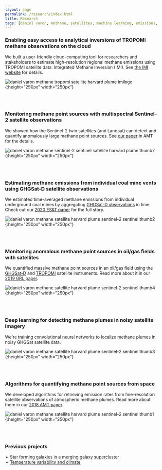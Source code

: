 ```yaml
---
layout: page
permalink: /research/index.html
title: Research
tags: [daniel varon, methane, satellites, machine learning, emissions, research, sentinel-2, sentinel]
---
```


### Enabling easy access to analytical inversions of TROPOMI methane observations on the cloud

We built a user-friendly cloud-computing tool for researchers and stakeholders to estimate high-resolution regional methane emissions using TROPOMI satellite data: Integrated Methane Inversion (IMI). See [the IMI website](https://imi.seas.harvard.edu/) for details.

![daniel varon methane tropomi satellite harvard plume imilogo](../images/imi_logo_small.png){:height="250px" width="250px"}

<br>
<br>

### Monitoring methane point sources with multispectral Sentinel-2 satellite observations

We showed how the Sentinel-2 twin satellites (and Landsat) can detect and quantify anomalously large methane point sources. See [our paper](https://amt.copernicus.org/articles/14/2771/2021/amt-14-2771-2021.html) in AMT for the details.

![daniel varon methane sentinel-2 sentinel satellite harvard plume thumb7](../images/thumb7_projects.png){:height="250px" width="250px"}

<br>
<br>

### Estimating methane emissions from individual coal mine vents using GHGSat-D satellite observations

We estimated time-averaged methane emissions from individual underground coal mines by aggregating [GHGSat-D observations](https://www.ghgsat.com/data-products-analytics/analytics/) in time. Check out our [2020 ES&T paper](https://pubs.acs.org/doi/abs/10.1021/acs.est.0c01213) for the full story. 

![daniel varon methane satellite harvard plume sentinel-2 sentinel thumb2](../images/thumb2_projects.png){:height="250px" width="250px"}

<br>
<br>

### Monitoring anomalous methane point sources in oil/gas fields with satellites

We quantified massive methane point sources in an oil/gas field using the [GHGSat-D](https://www.ghgsat.com/who-we-are/our-satellites/claire/) and [TROPOMI](http://www.tropomi.eu/) satellite instruments. Read more about it in our [2019 GRL paper](https://agupubs.onlinelibrary.wiley.com/doi/abs/10.1029/2019GL083798).

![daniel varon methane satellite harvard plume sentinel-2 sentinel thumb4](../images/thumb4_projects.png){:height="250px" width="250px"}

<br>
<br>

### Deep learning for detecting methane plumes in noisy satellite imagery

We're training convolutional neural networks to localize methane plumes in noisy GHGSat satellite data.

![daniel varon methane satellite harvard plume sentinel-2 sentinel thumb3](../images/thumb3_projects.png){:height="250px" width="250px"}

<br>
<br>

### Algorithms for quantifying methane point sources from space

We developed algorithms for retrieving emission rates from fine-resolution satellite observations of atmospheric methane plumes. Read more about them in our [2018 AMT paper](https://doi.org/10.5194/amt-11-5673-2018).

![daniel varon methane satellite harvard plume sentinel-2 sentinel thumb1](../images/thumb1_projects.png){:height="250px" width="250px"}

<br>
<br>

### Previous projects

&#10146; [Star forming galaxies in a merging galaxy supercluster](http://www.varon.org/research/astro/)<br>
&#10146; [Temperature variability and climate](http://www.varon.org/research/climate/)

<!--
I'm interested in what satellite remote sensing can teach us about planetary atmospheres. 

This topic is on the interface between astrophysics and atmospheric science, the fields of my previous research. In the simplest terms, I am fascinated by the idea that we can learn new (and obscure!) things about a planet, just by looking at it from space.

Satellite instruments have the unique ability to characterize entire planetary atmospheres in a matter of hours or days. As a result, they grant access to an abundance of information about the Earth and other planets that would otherwise be out of reach to us---but only if they can be reliably interpreted. Fortunately (or unfortunately, depending on how you look at it) the scientific value of satellite data is often mostly limited by our powers of interpretation, and there is still a great deal of progress to be made in this regard. 

Interpreting satellite data is an inverse problem; you start with some measurements of a system and attempt to deduce what the state of the system must have been for you to have made those measurements. Often the problem is under-determined; there may not be a unique state that produces your measurements. However, as outlined in Clive D. Rodgers' textbook [<em>Inverse Methods for Atmospheric Sounding</em>](https://books.google.com/books/about/Inverse_Methods_for_Atmospheric_Sounding.html?id=dW-0QgAACAAJ&redir_esc=y), it is possible to determine the most likely state of the system via Bayesian minimization of a cost function. 

When the system under scrutiny is an atmosphere and the measurements come from a satellite, there are two inverse problems that are of special interest to me. The first is the problem of inferring the global distribution of a trace gas from the satellite spectra, in which case the goal is to determine the concentrations of the gas at different locations around the planet, given some knowledge of how light interacts with chemicals in the atmosphere. The second is the problem of constraining emissions of the trace gas, given the map of concentrations produced in the first problem and a chemical transport model. I plan to explore both of these problems in depth during my PhD.
-->
